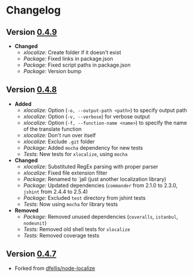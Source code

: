 Changelog
=========

## Version [0.4.9](https://github.com/Larnixva/jall/releases/tag/v0.4.9)
- **Changed**
  - _xlocalize:_ Create folder if it doesn't exist
  - _Package:_ Fixed links in package.json
  - _Package:_ Fixed script paths in package.json
  - _Package:_ Version bump

## Version [0.4.8](https://github.com/Larnixva/jall/releases/tag/v0.4.8)
- **Added**
  - _xlocalize:_ Option (`-o, --output-path <path>`) to specify output path
  - _xlocalize:_ Option (`-v, --verbose`) for verbose output
  - _xlocalize:_ Option (`-f, --function-name <name>`) to specify the name of the translate function
  - _xlocalize:_ Don't run over itself
  - _xlocalize:_ Exclude `.git` folder
  - _Package:_ Added `mocha` dependency for new tests
  - _Tests:_ New tests for `xlocalize`, using `mocha`
- **Changed**
  - _xlocalize:_ Substituted RegEx parsing with proper parser
  - _xlocalize:_ Fixed file extension filter
  - _Package:_ Renamed to `jall (just another localization library)
  - _Package:_ Updated dependencies (`commander` from 2.1.0 to 2.3.0, `jshint` from 2.4.4 to 2.5.4)
  - _Package:_ Excluded `test` directory from jshint tests
  - _Tests:_ Now using `mocha` for library tests
- **Removed**
  - _Package:_ Removed unused dependencies (`coveralls`, `istanbul`, `nodeunit`)
  - _Tests:_ Removed old shell tests for `xlocalize`
  - _Tests:_ Removed coverage tests

## Version [0.4.7](https://github.com/Larnixva/jall/releases/tag/v0.4.7)
- Forked from [dfellis/node-localize](https://github.com/dfellis/node-localize)